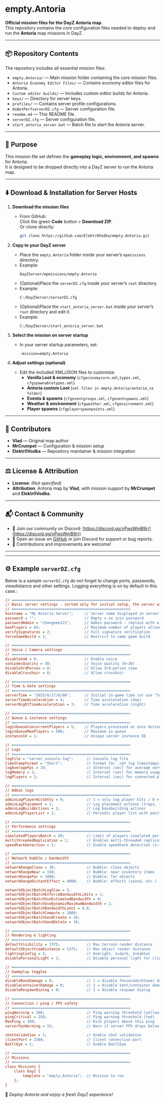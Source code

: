 # empty.Antoria

**Official mission files for the DayZ Antoria map.**  
This repository contains the core configuration files needed to deploy and run the **Antoria** map missions in DayZ.

---

## 📦 Repository Contents

The repository includes all essential mission files:

- `empty.Antoria/` — Main mission folder containing the core mission files.
- `Antoria Economy Editor Files/` — Contains economy editor files for Antoria.
- `Custom editor builds/` — Includes custom editor builds for Antoria.
- `keys/` — Directory for server keys.
- `profiles/` — Contains server profile configurations.
- `HiNetPerfserverDZ.cfg` — Server configuration file.
- `readme.md` — This README file.
- `serverDZ.cfg` — Server configuration file.
- `start_antoria_server.bat` — Batch file to start the Antoria server.

---

## 📝 Purpose

This mission file set defines the **gameplay logic, environment, and spawns** for Antoria.  
It is designed to be dropped directly into a DayZ server to run the Antoria map.

---

## ⬇️ Download & Installation for Server Hosts

1. **Download the mission files**  
   - From GitHub:  
     Click the green **Code** button > **Download ZIP**.  
     Or clone directly:  
     ```bash
     git clone https://github.com/Elektr0Vodka/empty.Antoria.git
     ```

2. **Copy to your DayZ server**  
   - Place the `empty.Antoria` folder inside your server’s `mpmissions` directory.  
   - Example:  
     ```
     DayZServer/mpmissions/empty.Antoria
     ```
   - (Optional)Place the `serverDZ.cfg` inside your server’s `root` directory.  
   - Example:  
     ```
     C:/DayZServer/serverDZ.cfg
     ```
   - (Optional)Place the `start_antoria_server.bat` inside your server’s `root` directory and edit it.  
   - Example:  
     ```
     C:/DayZServer/start_antoria_server.bat
     ```

3. **Select the mission on server startup**  
   - In your server startup parameters, set:  
     ```
     -mission=empty.Antoria
     ```

4. **Adjust settings (optional)**  
   - Edit the included XML/JSON files to customize:  
     - **Vanilla Loot & economy** (`cfgeconomycore.xml`,`types.xml`, `cfgspawnabletypes.xml`)  
     - **Antoria custom Loot** (`xml files in empty.Antoria/antoria_ce folder`)  
     - **Events & spawns** (`cfgeventgroups.xml`, `cfgeventspawns.xml`)  
     - **Weather & environment** (`cfgweather.xml`, `cfgenvironment.xml`)  
     - **Player spawns** (`cfgplayerspawnpoints.xml`)  

---

## 🙌 Contributors

- **Vlad** — Original map author  
- **MrCrumpet** — Configuration & mission setup  
- **Elektr0Vodka** — Repository maintainer & mission integration  

---

## ⚖️ License & Attribution

- **License**: _(Not specified)_  
- **Attribution**: Antoria map by **Vlad**, with mission support by **MrCrumpet** and  **Elektr0Vodka**.  

---

## 📬 Contact & Community

- 📢 Join our community on Discord: [https://discord.gg/yPwsWmB9rr](https://discord.gg/yPwsWmB9rr)  
- 💬 Open an issue on [GitHub](https://github.com/Elektr0Vodka/empty.Antoria/issues) or join Discord for support or bug reports.  
- 🙏 Contributions and improvements are welcome!  

---
---

## ⚙️ Example `serverDZ.cfg` 

Below is a sample `serverDZ.cfg` do not forget to change ports, passwords, viewdistance and other settings. Logging everything is on by default in this case.:

```cfg
// ======================================================
// Basic server settings - sorted only for initial setup, the server will change the order on first run.
// ======================================================
hostname = "My Antoria Server";     // Server name displayed in server browser
password = "";                      // Empty = no join password
passwordAdmin = "changeme123";      // Admin password – replace with a secure one
maxPlayers = 64;                    // Maximum number of players allowed
verifySignatures = 2;               // Full signature verification
forceSameBuild = 1;                 // Restrict to same game build

// ======================================================
// Voice / Camera settings
// ======================================================
disableVoN = 0;                     // Enable voice
vonCodecQuality = 30;               // Voice quality (0–30)
disable3rdPerson = 0;               // Allow 3rd-person view
disableCrosshair = 0;               // Allow crosshair

// ======================================================
// Time & date settings
// ======================================================
serverTime = "2025/8/17/6/00";      // Initial in-game time (or use "SystemTime")
serverTimeAcceleration = 4;         // Time acceleration (day)
serverNightTimeAcceleration = 3;    // Time acceleration (night)

// ======================================================
// Queue & instance settings
// ======================================================
loginQueueConcurrentPlayers = 5;    // Players processed at once during login
loginQueueMaxPlayers = 500;         // Maximum in queue
instanceId = 1;                     // Unique server instance ID

// ======================================================
// Logs
// ======================================================
logFile = "server_console.log";      // Console log file
timeStampFormat = "Short";           // Format for .rpt log timestamps (Full/Short)
logAverageFps = 10;                  // Interval (sec) for average server FPS logging
logMemory = 1;                       // Interval (sec) for memory usage logging
logPlayers = 1;                      // Interval (sec) for connected players logging

// ======================================================
// Admin logs
// ======================================================
adminLogPlayerHitsOnly = 0;          // 1 = only log player hits / 0 = log all hits
adminLogPlacement = 1;               // Log placement actions (traps, tents, etc.)
adminLogBuildActions = 1;            // Log basebuilding actions
adminLogPlayerList = 1;              // Periodic player list with position (every 5 min)

// ======================================================
// Performance settings
// ======================================================
simulatedPlayersBatch = 20;          // Limit of players simulated per frame
multithreadedReplication = 1;        // Enables multi-threaded replication
speedhackDetection = 1;              // Enable speedhack detection (1–10)

// ======================================================
// Network bubble / bandwidth
// ======================================================
networkRangeClose = 20;              // Bubble: close objects
networkRangeNear = 150;              // Bubble: near inventory items
networkRangeFar = 1000;              // Bubble: far objects
networkRangeDistantEffect = 4000;    // Bubble: effects (sound, etc.)

networkObjectBatchLogSlow = 5;
networkObjectBatchEnforceBandwidthLimits = 1;
networkObjectBatchUseEstimatedBandwidth = 0;
networkObjectBatchUseDynamicMaximumBandwidth = 1;
networkObjectBatchBandwidthLimit = 0.8;
networkObjectBatchCompute = 1000;
networkObjectBatchSendCreate = 10;
networkObjectBatchSendDelete = 10;

// ======================================================
// Rendering & lighting
// ======================================================
defaultVisibility = 1375;            // Max terrain render distance
defaultObjectViewDistance = 1375;    // Max object render distance
lightingConfig = 2;                  // 0=bright, 1=dark, 2=Sakhal
disablePersonalLight = 1;            // Disable personal light for clients

// ======================================================
// Gameplay toggles
// ======================================================
disableBaseDamage = 0;               // 1 = disable fence/watchtower damage
disableContainerDamage = 0;          // 1 = disable tent/container damage
disableRespawnDialog = 0;            // 1 = disable respawn dialog

// ======================================================
// Connection / ping / FPS safety
// ======================================================
pingWarning = 200;                   // Ping warning threshold (yellow)
pingCritical = 250;                  // Ping warning threshold (red)
MaxPing = 300;                       // Kick players above this ping
serverFpsWarning = 15;               // Warn if server FPS drops below this

shotValidation = 1;                  // Enable shot validation
clientPort = 2304;                   // Client connection port
BattlEye = 1;                        // Enable BattlEye

// ======================================================
// Missions
// ======================================================
class Missions {
    class DayZ {
        template = "empty.Antoria";  // Mission to run
    };
}
```

🚀 *Deploy Antoria and enjoy a fresh DayZ experience!*
